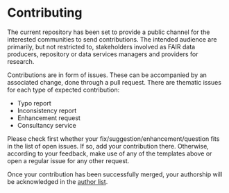 # Contributing
The current repository has been set to provide a public channel for the
interested communities to send contributions. The intended audience are
primarily, but not restricted to, stakeholders involved as FAIR data
producers, repository or data services managers and providers for research.

Contributions are in form of issues. These can be accompanied by an associated
change, done through a pull request. There are thematic issues for each type of
expected contribution:

* Typo report
* Inconsistency report
* Enhancement request
* Consultancy service

Please check first whether your fix/suggestion/enhancement/question fits in the
list of open issues. If so, add your contribution there. Otherwise, according
to your feedback, make use of any of the templates above or open a regular
issue for any other request.

Once your contribution has been successfully merged, your authorship will be
acknowledged in the [author list](content/metadata.yaml).

